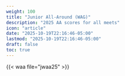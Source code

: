 ```yaml
---
weight: 100
title: "Junior All-Around (WAG)"
description: "2025 AA scores for all meets"
icon: "article"
date: "2025-10-19T22:16:46-05:00"
lastmod: "2025-10-19T22:16:46-05:00"
draft: false
toc: true
---
```


{{< waa file="jwaa25" >}}
